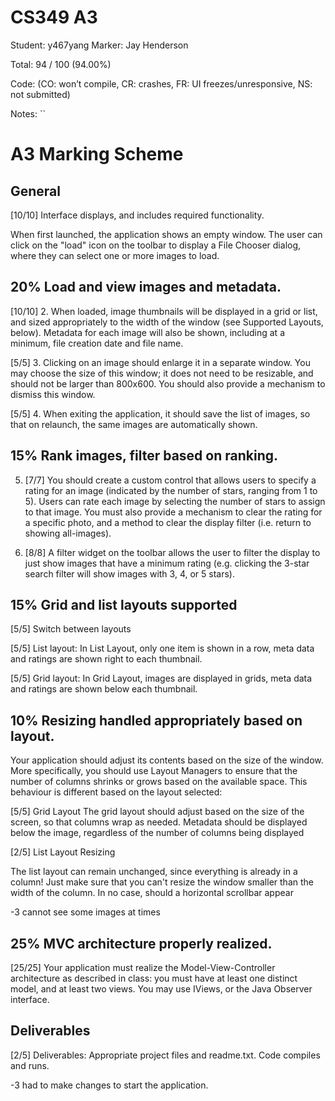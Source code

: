 # CS349 A3

Student: y467yang
Marker: Jay Henderson


Total: 94 / 100 (94.00%)

Code:
(CO: won’t compile, CR: crashes, FR: UI freezes/unresponsive, NS: not submitted)


Notes: ``

# A3 Marking Scheme

## General

[10/10] Interface displays, and includes required functionality.

When first launched, the application shows an empty window. The user can click on the "load" icon on the toolbar to display a File Chooser dialog, where they can select one or more images to load.

## 20% Load and view images and metadata.

[10/10] 2. When loaded, image thumbnails will be displayed in a grid or list, and sized appropriately to the width of the window (see Supported Layouts, below). Metadata for each image will also be shown, including at a minimum, file creation date and file name.


[5/5] 3. Clicking on an image should enlarge it in a separate window. You may choose the size of this window; it does not need to be resizable, and should not be larger than 800x600. You should also provide a mechanism to dismiss this window.

[5/5] 4. When exiting the application, it should save the list of images, so that on relaunch, the same images are automatically shown.

## 15% Rank images, filter based on ranking.

5.  [7/7] You should create a custom control that allows users to specify a rating for an image (indicated by the number of stars, ranging from 1 to 5). Users can rate each image by selecting the number of stars to assign to that image. You must also provide a mechanism to clear the rating for a specific photo, and a method to clear the display filter (i.e. return to showing all-images).

6.  [8/8] A filter widget on the toolbar allows the user to filter the display to just show images that have a minimum rating (e.g. clicking the 3-star search filter will show images with 3, 4, or 5 stars).

## 15% Grid and list layouts supported

[5/5] Switch between layouts

[5/5] List layout: In List Layout, only one item is shown in a row, meta data and ratings are shown right to each thumbnail.

[5/5] Grid layout: In Grid Layout, images are displayed in grids, meta data and ratings are shown below each thumbnail.

## 10% Resizing handled appropriately based on layout.

Your application should adjust its contents based on the size of the window\. More specifically, you should use Layout Managers to ensure that the number of columns shrinks or grows based on the available space\. This behaviour is different based on the layout selected:

[5/5] Grid Layout
The grid layout should adjust based on the size of the screen, so that columns wrap as needed.
Metadata should be displayed below the image, regardless of the number of columns being displayed

[2/5] List Layout Resizing

The list layout can remain unchanged, since everything is already in a column! Just make sure that you can't resize the window smaller than the width of the column.
In no case, should a horizontal scrollbar appear

-3 cannot see some images at times

## 25% MVC architecture properly realized.

[25/25] Your application must realize the Model-View-Controller architecture as described in class: you must have at least one distinct model, and at least two views. You may use IViews, or the Java Observer interface.

## Deliverables

[2/5] Deliverables: Appropriate project files and readme.txt. Code compiles and runs.

-3 had to make changes to start the application.
